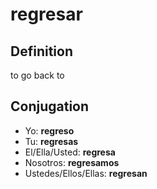 # regresar

## Definition
to go back to

## Conjugation

- Yo: **regreso**
- Tu: **regresas**
- El/Ella/Usted: **regresa**
- Nosotros: **regresamos**
- Ustedes/Ellos/Ellas: **regresan**